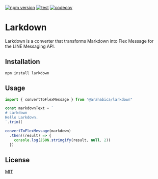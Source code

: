 [![npm version](https://badge.fury.io/js/@arahabica%2Flarkdown.svg)](https://badge.fury.io/js/@arahabica%2Flarkdown) [![test](https://github.com/Arahabica/larkdown/actions/workflows/test.yml/badge.svg)](https://github.com/Arahabica/larkdown/actions/workflows/test.yml) [![codecov](https://codecov.io/gh/Arahabica/larkdown/graph/badge.svg?token=ICO1VHV32M)](https://codecov.io/gh/Arahabica/larkdown)

# Larkdown

Larkdown is a converter that transforms Markdown into Flex Message for the LINE Messaging API.

## Installation

```:sh
npm install larkdown
```

## Usage

```js
import { convertToFlexMessage } from "@arahabica/larkdown"

const markdownText = `
# Larkdown
Hello Larkdown.
`.trim()

convertToFlexMessage(markdown)
  .then((result) => {
    console.log(JSON.stringify(result, null, 2))
  })
```

## License

[MIT](http://opensource.org/licenses/MIT)
